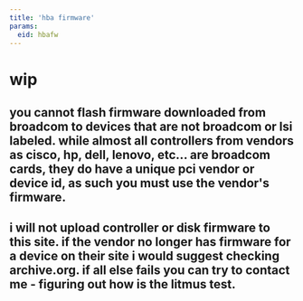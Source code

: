 ```yaml
---
title: 'hba firmware'
params:
  eid: hbafw
---
```

# wip

##

## you cannot flash firmware downloaded from broadcom to devices that are not broadcom or lsi labeled. while almost all controllers from vendors as cisco, hp, dell, lenovo, etc... are broadcom cards, they do have a unique pci vendor or device id, as such you must use the vendor's firmware.

## i will not upload controller or disk firmware to this site. if the vendor no longer has firmware for a device on their site i would suggest checking archive.org. if all else fails you can try to contact me - figuring out how is the litmus test. 

